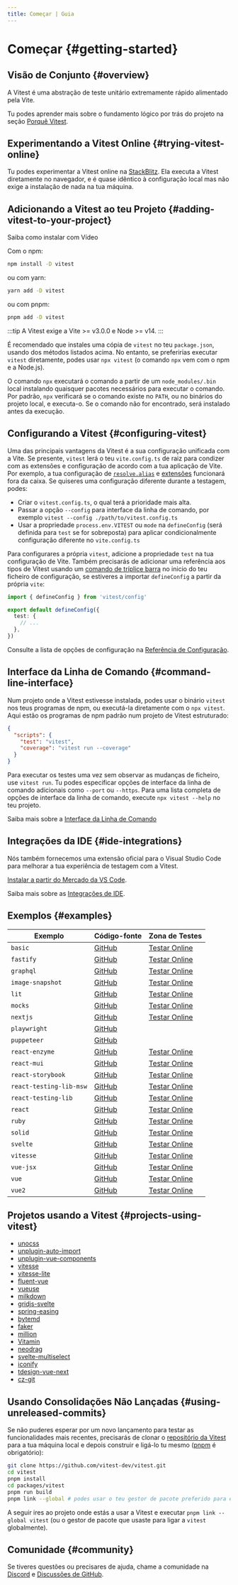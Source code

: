 ```yaml
---
title: Começar | Guia
---
```


# Começar {#getting-started}

## Visão de Conjunto {#overview}

A Vitest é uma abstração de teste unitário extremamente rápido alimentado pela Vite.

Tu podes aprender mais sobre o fundamento lógico por trás do projeto na seção [Porquê Vitest](./why).

## Experimentando a Vitest Online {#trying-vitest-online}

Tu podes experimentar a Vitest online na [StackBlitz](https://vitest.new). Ela executa a Vitest diretamente no navegador, e é quase idêntico à configuração local mas não exige a instalação de nada na tua máquina.

## Adicionando a Vitest ao teu Projeto {#adding-vitest-to-your-project}

<CourseLink href="https://vueschool.io/lessons/how-to-install-vitest?friend=vueuse">Saiba como instalar com Vídeo</CourseLink>

Com o npm:

```bash
npm install -D vitest
```
ou com yarn:

```bash
yarn add -D vitest
```
ou com pnpm:

```bash
pnpm add -D vitest
```

:::tip
A Vitest exige a Vite >= v3.0.0 e Node >= v14.
:::

É recomendado que instales uma cópia de `vitest` no teu `package.json`, usando dos métodos listados acima. No entanto, se preferirias executar `vitest` diretamente, podes usar `npx vitest` (o comando `npx` vem com o npm e a Node.js).

O comando `npx` executará o comando a partir de um `node_modules/.bin` local instalando quaisquer pacotes necessários para executar o comando. Por padrão, `npx` verificará se o comando existe no `PATH`, ou no binários do projeto local, e executa-o. Se o comando não for encontrado, será instalado antes da execução.

## Configurando a Vitest {#configuring-vitest}

Uma das principais vantagens da Vitest é a sua configuração unificada com a Vite. Se presente, `vitest` lerá o teu `vite.config.ts` de raiz para condizer com as extensões e configuração de acordo com a tua aplicação de Vite. Por exemplo, a tua configuração de [`resolve.alias`](config/shared-options#resolve-alias) e [extensões](guide/using-plugins) funcionará fora da caixa. Se quiseres uma configuração diferente durante a testagem, podes:

- Criar o `vitest.config.ts`, o qual terá a prioridade mais alta.
- Passar a opção `--config` para interface da linha de comando, por exemplo `vitest --config ./path/to/vitest.config.ts`
- Usar a propriedade `process.env.VITEST` ou `mode` na `defineConfig` (será definida para `test` se for sobreposta) para aplicar condicionalmente configuração diferente no `vite.config.ts`

Para configurares a própria `vitest`, adicione a propriedade `test` na tua configuração de Vite. Também precisarás de adicionar uma referência aos tipos de Vitest usando um [comando de tríplice barra](https://www.typescriptlang.org/docs/handbook/triple-slash-directives.html#-reference-types-) no inicio do teu ficheiro de configuração, se estiveres a importar `defineConfig` a partir da própria `vite`:

```ts
import { defineConfig } from 'vitest/config'

export default defineConfig({
  test: {
    // ...
  },
})
```

Consulte a lista de opções de configuração na [Referência de Configuração](../config/).

## Interface da Linha de Comando {#command-line-interface}

Num projeto onde a Vitest estivesse instalada, podes usar o binário `vitest` nos teus programas de npm, ou executá-la diretamente com o `npx vitest`. Aqui estão os programas de npm padrão num projeto de Vitest estruturado:

<!-- prettier-ignore -->
```json
{
  "scripts": {
    "test": "vitest",
    "coverage": "vitest run --coverage"
  }
}
```

Para executar os testes uma vez sem observar as mudanças de ficheiro, use `vitest run`. Tu podes especificar opções de interface da linha de comando adicionais como `--port` ou `--https`. Para uma lista completa de opções de interface da linha de comando, execute `npx vitest --help` no teu projeto.

Saiba mais sobre a [Interface da Linha de Comando](./cli.md)

## Integrações da IDE {#ide-integrations}

Nós também fornecemos uma extensão oficial para o Visual Studio Code para melhorar a tua experiência de testagem com a Vitest.

[Instalar a partir do Mercado da VS Code](https://marketplace.visualstudio.com/items?itemName=ZixuanChen.vitest-explorer).

Saiba mais sobre as [Integrações de IDE](./ide.md).

## Exemplos {#examples}

| Exemplo | Código-fonte | Zona de Testes |
|---|---|---|
| `basic` | [GitHub](https://github.com/vitest-dev/vitest/tree/main/examples/basic) | [Testar Online](https://stackblitz.com/fork/github/vitest-dev/vitest/tree/main/examples/basic?initialPath=__vitest__) |
| `fastify` | [GitHub](https://github.com/vitest-dev/vitest/tree/main/examples/fastify) | [Testar Online](https://stackblitz.com/fork/github/vitest-dev/vitest/tree/main/examples/fastify?initialPath=__vitest__) |
| `graphql` | [GitHub](https://github.com/vitest-dev/vitest/tree/main/examples/graphql) | [Testar Online](https://stackblitz.com/fork/github/vitest-dev/vitest/tree/main/examples/graphql?initialPath=__vitest__) |
| `image-snapshot` | [GitHub](https://github.com/vitest-dev/vitest/tree/main/examples/image-snapshot) | [Testar Online](https://stackblitz.com/fork/github/vitest-dev/vitest/tree/main/examples/image-snapshot?initialPath=__vitest__) |
| `lit` | [GitHub](https://github.com/vitest-dev/vitest/tree/main/examples/lit) | [Testar Online](https://stackblitz.com/fork/github/vitest-dev/vitest/tree/main/examples/lit?initialPath=__vitest__) |
| `mocks` | [GitHub](https://github.com/vitest-dev/vitest/tree/main/examples/mocks) | [Testar Online](https://stackblitz.com/fork/github/vitest-dev/vitest/tree/main/examples/mocks?initialPath=__vitest__) |
| `nextjs` | [GitHub](https://github.com/vitest-dev/vitest/tree/main/examples/nextjs) | [Testar Online](https://stackblitz.com/fork/github/vitest-dev/vitest/tree/main/examples/nextjs?initialPath=__vitest__) |
| `playwright` | [GitHub](https://github.com/vitest-dev/vitest/tree/main/examples/playwright) | |
| `puppeteer` | [GitHub](https://github.com/vitest-dev/vitest/tree/main/examples/puppeteer) | |
| `react-enzyme` | [GitHub](https://github.com/vitest-dev/vitest/tree/main/examples/react-enzyme) | [Testar Online](https://stackblitz.com/fork/github/vitest-dev/vitest/tree/main/examples/react-enzyme?initialPath=__vitest__) |
| `react-mui` | [GitHub](https://github.com/vitest-dev/vitest/tree/main/examples/react-mui) | [Testar Online](https://stackblitz.com/fork/github/vitest-dev/vitest/tree/main/examples/react-mui?initialPath=__vitest__) |
| `react-storybook` | [GitHub](https://github.com/vitest-dev/vitest/tree/main/examples/react-storybook) | [Testar Online](https://stackblitz.com/fork/github/vitest-dev/vitest/tree/main/examples/react-storybook?initialPath=__vitest__) |
| `react-testing-lib-msw` | [GitHub](https://github.com/vitest-dev/vitest/tree/main/examples/react-testing-lib-msw) | [Testar Online](https://stackblitz.com/fork/github/vitest-dev/vitest/tree/main/examples/react-testing-lib-msw?initialPath=__vitest__) |
| `react-testing-lib` | [GitHub](https://github.com/vitest-dev/vitest/tree/main/examples/react-testing-lib) | [Testar Online](https://stackblitz.com/fork/github/vitest-dev/vitest/tree/main/examples/react-testing-lib?initialPath=__vitest__) |
| `react` | [GitHub](https://github.com/vitest-dev/vitest/tree/main/examples/react) | [Testar Online](https://stackblitz.com/fork/github/vitest-dev/vitest/tree/main/examples/react?initialPath=__vitest__) |
| `ruby` | [GitHub](https://github.com/vitest-dev/vitest/tree/main/examples/ruby) | [Testar Online](https://stackblitz.com/fork/github/vitest-dev/vitest/tree/main/examples/ruby?initialPath=__vitest__) |
| `solid` | [GitHub](https://github.com/vitest-dev/vitest/tree/main/examples/solid) | [Testar Online](https://stackblitz.com/fork/github/vitest-dev/vitest/tree/main/examples/solid?initialPath=__vitest__) |
| `svelte` | [GitHub](https://github.com/vitest-dev/vitest/tree/main/examples/svelte) | [Testar Online](https://stackblitz.com/fork/github/vitest-dev/vitest/tree/main/examples/svelte?initialPath=__vitest__) |
| `vitesse` | [GitHub](https://github.com/vitest-dev/vitest/tree/main/examples/vitesse) | [Testar Online](https://stackblitz.com/fork/github/vitest-dev/vitest/tree/main/examples/vitesse?initialPath=__vitest__) |
| `vue-jsx` | [GitHub](https://github.com/vitest-dev/vitest/tree/main/examples/vue-jsx) | [Testar Online](https://stackblitz.com/fork/github/vitest-dev/vitest/tree/main/examples/vue-jsx?initialPath=__vitest__) |
| `vue` | [GitHub](https://github.com/vitest-dev/vitest/tree/main/examples/vue) | [Testar Online](https://stackblitz.com/fork/github/vitest-dev/vitest/tree/main/examples/vue?initialPath=__vitest__) |
| `vue2` | [GitHub](https://github.com/vitest-dev/vitest/tree/main/examples/vue2) | [Testar Online](https://stackblitz.com/fork/github/vitest-dev/vitest/tree/main/examples/vue2?initialPath=__vitest__) |

## Projetos usando a Vitest {#projects-using-vitest}

- [unocss](https://github.com/antfu/unocss)
- [unplugin-auto-import](https://github.com/antfu/unplugin-auto-import)
- [unplugin-vue-components](https://github.com/antfu/unplugin-vue-components)
- [vitesse](https://github.com/antfu/vitesse)
- [vitesse-lite](https://github.com/antfu/vitesse-lite)
- [fluent-vue](https://github.com/demivan/fluent-vue)
- [vueuse](https://github.com/vueuse/vueuse)
- [milkdown](https://github.com/Saul-Mirone/milkdown)
- [gridjs-svelte](https://github.com/iamyuu/gridjs-svelte)
- [spring-easing](https://github.com/okikio/spring-easing)
- [bytemd](https://github.com/bytedance/bytemd)
- [faker](https://github.com/faker-js/faker)
- [million](https://github.com/aidenybai/million)
- [Vitamin](https://github.com/wtchnm/Vitamin)
- [neodrag](https://github.com/PuruVJ/neodrag)
- [svelte-multiselect](https://github.com/janosh/svelte-multiselect)
- [iconify](https://github.com/iconify/iconify)
- [tdesign-vue-next](https://github.com/Tencent/tdesign-vue-next)
- [cz-git](https://github.com/Zhengqbbb/cz-git)

<!--
For contributors:
We no longer accept new entries to this list a this moment.
Thanks for choosing Vitest!
-->

## Usando Consolidações Não Lançadas {#using-unreleased-commits}

Se não puderes esperar por um novo lançamento para testar as funcionalidades mais recentes, precisarás de clonar o [repositório da Vitest](https://github.com/vitest-dev/vitest) para a tua máquina local e depois construir e ligá-lo tu mesmo ([pnpm](https://pnpm.io/) é obrigatório):

```bash
git clone https://github.com/vitest-dev/vitest.git
cd vitest
pnpm install
cd packages/vitest
pnpm run build
pnpm link --global # podes usar o teu gestor de pacote preferido para esta etapa.
```

A seguir ires ao projeto onde estás a usar a Vitest e executar `pnpm link --global vitest` (ou o gestor de pacote que usaste para ligar a `vitest` globalmente).

## Comunidade {#community}

Se tiveres questões ou precisares de ajuda, chame a comunidade na [Discord](https://chat.vitest.dev) e [Discussões de GitHub](https://github.com/vitest-dev/vitest/discussions).
